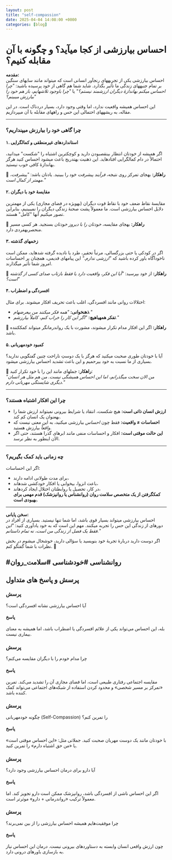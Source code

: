 ```yaml
---
layout: post
title: "self-compassion"
date: 2025-04-04 14:08:00 +0000
categories: [blog]
---
```

# **احساس بیارزشی از کجا میآید؟ و چگونه با آن مقابله کنیم؟**  

**مقدمه:**  
احساس بیارزشی یکی از تجربههای رنجآور انسانی است که میتواند مانند سایهای سنگین بر تمام جنبههای زندگی ما تأثیر بگذارد. شاید شما هم گاهی از خود پرسیده باشید: *"چرا احساس میکنم بهاندازهٔ دیگران ارزشمند نیستم؟"* یا *"چرا باوجود تلاشهایم، باز هم خود را بیارزش میبینم؟"*  

این احساس همیشه واقعیت ندارد، اما وقتی وجود دارد، بسیار دردناک است. در این مقاله، به ریشههای احتمالی این حس و راههای مقابله با آن میپردازیم.  

---  

### **چرا گاهی خود را بیارزش میپنداریم؟**  

#### **۱. استانداردهای غیرمنطقی و کمالگرایی**  
اگر همیشه از خودتان انتظار بینقصبودن دارید و کوچکترین اشتباه را "شکست" میدانید، احتمالاً در دام کمالگرایی افتادهاید. این ذهنیت بهتدریج باعث میشود احساس کنید هرگز بهاندازهٔ کافی خوب نیستید.  

🔹 **راهکار:** بهجای تمرکز روی نتیجه، *فرآیند پیشرفت* خود را ببینید. یادتان باشد: *"پیشرفت، مهمتر از کمال است."*  

#### **۲. مقایسهٔ خود با دیگران**  
مقایسهٔ نقاط ضعف خود با نقاط قوت دیگران (بهویژه در فضای مجازی) یکی از مهمترین دلایل احساس بیارزشی است. ما معمولاً پشت صحنهٔ زندگی دیگران را نمیبینیم، بنابراین تصور میکنیم آنها "کامل" هستند.  

🔹 **راهکار:** بهجای مقایسه، *خودتان را با دیروز خودتان* بسنجید. هر کسی مسیر منحصربهفردی دارد.  

#### **۳. زخمهای گذشته**  
اگر در کودکی یا حتی بزرگسالی، مرتباً تحقیر، طرد یا نادیده گرفته شدهاید، ممکن است ناخودآگاه باور کرده باشید که *"ارزشی ندارم."* این پیامهای قدیمی، همچنان بر احساسات امروز شما تأثیر میگذارند.  

🔹 **راهکار:** از خود بپرسید: *"آیا این فکر، واقعیت دارد یا فقط بازتاب صدای کسی از گذشته است؟"* 

<div id="pos-article-text-card-107030"></div>

#### **۴. افسردگی و اضطراب**  
اختلالات روانی مانند افسردگی، اغلب باعث تحریف افکار میشوند. برای مثال:  
- **ذهنخوانی:** *"همه فکر میکنند من بیعرضهام."*  
- **تفکر همهیاهیچ:** *"اگر این کار را خراب کنم، کاملاً بیارزشم."*  

🔹 **راهکار:** اگر این افکار مدام تکرار میشوند، مشورت با یک رواندرمانگر میتواند کمککننده باشد.  

#### **۵. کمبود خودمهربانی**  
آیا با خودتان طوری صحبت میکنید که هرگز با یک دوستِ ناراحت چنین گفتگویی ندارید؟ بسیاری از ما نسبت به خود بیرحمیم و این باعث تشدید احساس بیارزشی میشود.  

🔹 **راهکار:** جملهای مانند این را با خود تکرار کنید:  
*"من الان سخت میگذرانم، اما این احساس همیشگی نیست. من هم مثل هر انسان دیگری شایستگی مهربانی دارم."*  

---  

### **چرا این افکار اشتباه هستند؟**  
- **ارزش انسان ذاتی است:** هیچ شکست، انتقاد یا شرایط بیرونی نمیتواند ارزش شما را بهعنوان یک انسان کم کند.  
- **احساسات ≠ واقعیت:** فقط چون *احساس* بیارزشی میکنید، به این معنی نیست که *واقعاً* بیارزش هستید.  
- **این حالت موقتی است:** افکار و احساسات منفی مانند ابرهای گذرا هستند، حتی اگر الآن اینطور به نظر نرسد.  

---  

### **چه زمانی باید کمک بگیریم؟**  
اگر این احساسات:  
- برای مدت طولانی ادامه دارند،  
- باعث انزوا، بیخوابی یا افکار خودکشی شدهاند،  
- در کار، تحصیل یا روابطتان اختلال ایجاد کردهاند،  
**کمکگرفتن از یک متخصص سلامت روان (روانشناس یا روانپزشک) قدم مهمی برای بهبودی است.**  

---  

**سخن پایانی:**  
احساس بیارزشی میتواند بسیار قوی باشد، اما شما تنها نیستید. بسیاری از افراد در دورهای از زندگی این حس را تجربه میکنند. مهم این است که به خود یادآوری کنید: *"این فقط یک فصل از زندگی من است، نه تمام داستانم."*  

اگر دوست دارید دربارهٔ تجربهٔ خود بنویسید یا سؤالی دارید، خوشحال میشوم در بخش نظرات با شما گفتگو کنم. 💛  

**#روانشناسی #خودشناسی #سلامت_روان**  
---

## پرسش و پاسخ های متداول 
### پرسش
آیا احساس بیارزشی نشانه افسردگی است؟
#### پاسخ 
بله، این احساس می‌تواند یکی از علائم افسردگی یا اضطراب باشد، اما همیشه به معنای بیماری نیست.
### پرسش 
چرا مدام خودم را با دیگران مقایسه می‌کنم؟
#### پاسخ 
مقایسه اجتماعی رفتاری طبیعی است، اما فضای مجازی آن را تشدید می‌کند. تمرین «تمرکز بر مسیر شخصی» و محدود کردن استفاده از شبکه‌های اجتماعی می‌تواند کمک کننده باشد.
### پرسش 
چگونه خودمهربانی (Self-Compassion) را تمرین کنم؟
#### پاسخ 
با خودتان مانند یک دوست مهربان صحبت کنید. جملاتی مثل: «این احساس موقتی است» یا «من حق اشتباه دارم» را تمرین کنید.
### پرسش 
آیا دارو برای درمان احساس بیارزشی وجود دارد؟
#### پاسخ 
اگر این احساس ناشی از افسردگی باشد، روانپزشک ممکن است دارو تجویز کند. اما معمولاً ترکیب «رواندرمانی + دارو» موثرتر است.
### پرسش 
چرا موفقیت‌هایم همیشه احساس بیارزشی را از بین نمی‌برند؟
#### پاسخ 
چون ارزش واقعی انسان وابسته به دستاوردهای بیرونی نیست. درمان این احساس نیاز به بازسازی باورهای درونی دارد.

<script type="application/ld+json">
{
  "@context": "https://schema.org",
  "@type": "FAQPage",
  "mainEntity": [
    {
      "@type": "Question",
      "name": "آیا احساس بیارزشی نشانه افسردگی است؟",
      "acceptedAnswer": {
        "@type": "Answer",
        "text": "بله، این احساس می‌تواند یکی از علائم افسردگی یا اضطراب باشد، اما همیشه به معنای بیماری نیست. اگر همراه با علائمی مثل بی‌خوابی، بی‌اشتهایی یا افکار منفی مداوم باشد، مشورت با روانشناس ضروری است."
      }
    },
    {
      "@type": "Question",
      "name": "چرا مدام خودم را با دیگران مقایسه می‌کنم؟",
      "acceptedAnswer": {
        "@type": "Answer",
        "text": "مقایسه اجتماعی رفتاری طبیعی است، اما فضای مجازی آن را تشدید می‌کند. تمرین «تمرکز بر مسیر شخصی» و محدود کردن استفاده از شبکه‌های اجتماعی می‌تواند کمک‌کننده باشد."
      }
    },
    {
      "@type": "Question",
      "name": "چگونه خودمهربانی (Self-Compassion) را تمرین کنم؟",
      "acceptedAnswer": {
        "@type": "Answer",
        "text": "با خودتان مانند یک دوست مهربان صحبت کنید. جملاتی مثل: «این احساس موقتی است» یا «من حق اشتباه دارم» را تکرار کنید. تمرینات ذهن‌آگاهی (Mindfulness) اضطراب را کاهش می‌دهد."
      }
    },
    {
      "@type": "Question",
      "name": "آیا دارو برای درمان احساس بیارزشی وجود دارد؟",
      "acceptedAnswer": {
        "@type": "Answer",
        "text": "اگر این احساس ناشی از افسردگی باشد، روانپزشک ممکن است دارو تجویز کند. اما معمولاً ترکیب «رواندرمانی + تغییر سبک زندگی» مؤثرتر است."
      }
    },
    {
      "@type": "Question",
      "name": "چرا موفقیت‌هایم همیشه احساس بیارزشی را از بین نمی‌برند؟",
      "acceptedAnswer": {
        "@type": "Answer",
        "text": "چون ارزش واقعی انسان وابسته به دستاوردهای بیرونی نیست. درمان این احساس نیاز به بازسازی باورهای درونی درباره خودتان دارد."
      }
    }
  ]
}
</script>
